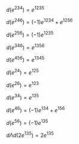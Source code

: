 $d(e^{ 234 })  = e^{ 1235 }$

$d(e^{ 246 })  = (-1)e^{ 1234 } + e^{ 1256 }$

$d(e^{ 256 })  = (-1)e^{ 1235 }$

$d(e^{ 346 })  = e^{ 1356 }$

$d(e^{ 456 })  = e^{ 1345 }$

$d(e^{ 24 })  = e^{ 125 }$

$d(e^{ 26 })  = e^{ 123 }$

$d(e^{ 34 })  = e^{ 135 }$

$d(e^{ 46 })  = (-1)e^{ 134 } + e^{ 156 }$

$d(e^{ 56 })  = (-1)e^{ 135 }$

$d \Lambda d( 2e^{ 135 })  = 2e^{ 135 }$

